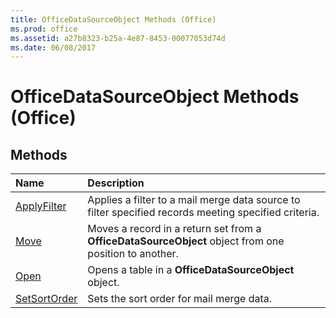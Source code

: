 ```yaml
---
title: OfficeDataSourceObject Methods (Office)
ms.prod: office
ms.assetid: a27b8323-b25a-4e87-8453-00077053d74d
ms.date: 06/08/2017
---
```



# OfficeDataSourceObject Methods (Office)

## Methods



|**Name**|**Description**|
|:-----|:-----|
|[ApplyFilter](officedatasourceobject-applyfilter-method-office.md)|Applies a filter to a mail merge data source to filter specified records meeting specified criteria.|
|[Move](officedatasourceobject-move-method-office.md)|Moves a record in a return set from a **OfficeDataSourceObject** object from one position to another.|
|[Open](officedatasourceobject-open-method-office.md)|Opens a table in a **OfficeDataSourceObject** object.|
|[SetSortOrder](officedatasourceobject-setsortorder-method-office.md)|Sets the sort order for mail merge data.|

